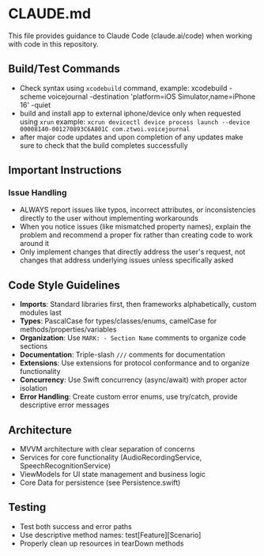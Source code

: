 # CLAUDE.md

This file provides guidance to Claude Code (claude.ai/code) when working with code in this repository.

## Build/Test Commands
- Check syntax using `xcodebuild` command, example: xcodebuild -scheme voicejournal -destination 'platform=iOS Simulator,name=iPhone 16' -quiet
- build and install app to external iphone/device only when requested using `xrun` example: `xcrun devicectl device process launch --device 00008140-001270893C6A801C com.ztwoi.voicejournal`
- after major code updates and upon completion of any updates make sure to check that the build completes successfully

## Important Instructions

### Issue Handling
- ALWAYS report issues like typos, incorrect attributes, or inconsistencies directly to the user without implementing workarounds
- When you notice issues (like mismatched property names), explain the problem and recommend a proper fix rather than creating code to work around it
- Only implement changes that directly address the user's request, not changes that address underlying issues unless specifically asked

## Code Style Guidelines
- **Imports**: Standard libraries first, then frameworks alphabetically, custom modules last
- **Types**: PascalCase for types/classes/enums, camelCase for methods/properties/variables
- **Organization**: Use `MARK: - Section Name` comments to organize code sections
- **Documentation**: Triple-slash `///` comments for documentation
- **Extensions**: Use extensions for protocol conformance and to organize functionality
- **Concurrency**: Use Swift concurrency (async/await) with proper actor isolation
- **Error Handling**: Create custom error enums, use try/catch, provide descriptive error messages

## Architecture
- MVVM architecture with clear separation of concerns
- Services for core functionality (AudioRecordingService, SpeechRecognitionService)
- ViewModels for UI state management and business logic
- Core Data for persistence (see Persistence.swift)

## Testing
- Test both success and error paths
- Use descriptive method names: test[Feature][Scenario]
- Properly clean up resources in tearDown methods
